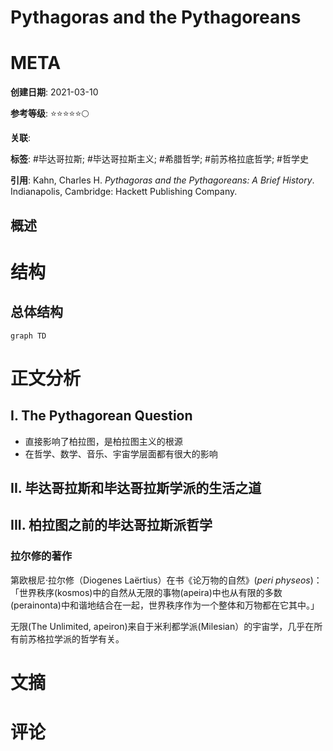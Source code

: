 # Pythagoras and the Pythagoreans

# META

**创建日期**: 2021-03-10

**参考等级**: ⭐⭐⭐⭐⭐🌕

**关联**: 

**标签**: #毕达哥拉斯; #毕达哥拉斯主义; #希腊哲学; #前苏格拉底哲学; #哲学史

**引用**: Kahn, Charles H. *Pythagoras and the Pythagoreans: A Brief History*. Indianapolis, Cambridge: Hackett Publishing Company.

## 概述


# 结构

## 总体结构

```mermaid
graph TD

```

# 正文分析

## I. The Pythagorean Question

* 直接影响了柏拉图，是柏拉图主义的根源
* 在哲学、数学、音乐、宇宙学层面都有很大的影响

## II. 毕达哥拉斯和毕达哥拉斯学派的生活之道

## III. 柏拉图之前的毕达哥拉斯派哲学

### 拉尔修的著作

第欧根尼·拉尔修（Diogenes Laërtius）在书《论万物的自然》(*peri physeos*)：「世界秩序(kosmos)中的自然从无限的事物(apeira)中也从有限的多数(perainonta)中和谐地结合在一起，世界秩序作为一个整体和万物都在它其中。」

无限(The Unlimited, apeiron)来自于米利都学派(Milesian）的宇宙学，几乎在所有前苏格拉学派的哲学有关。



# 文摘

# 评论
